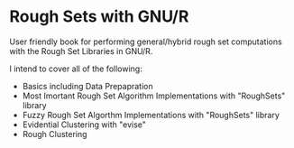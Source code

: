 # Rough Sets with GNU/R 
User friendly book for performing general/hybrid rough set computations with the Rough Set Libraries in GNU/R.

I intend to cover all of the following:

* Basics including Data Prepapration
* Most Imortant Rough Set Algorithm Implementations with "RoughSets" library
* Fuzzy Rough Set Algorthm Implementations with "RoughSets" library
* Evidential Clustering with "evise" 
* Rough Clustering


